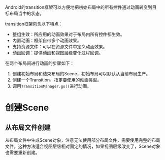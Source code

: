 Android的transition框架可以方便地把初始布局中的所有控件通过动画转变到目标布局当中的状态。

transition框架包含以下特点：

- 整组生效：所应用的动画效果对于布局内所有控件都生效。
- 内置动画：框架自带多个动画效果。
- 支持资源文件：可以在资源文件中定义动画效果。
- 动画回调：提供动画和视图层级变化过程回调。

在两个布局间进行动画的步骤如下：

1. 创建初始布局和结束布局的Scene，初始布局可以默认从当前布局生产。
2. 创建一个Transition，指定要使用的动画类型。
3. 调用`TransitionManager.go()`进行动画。

# 创建Scene
## 从布局文件创建
从布局文件中生成Scene对象，注意无法使用部分布局文件，需要使用完整的布局文件。这种方法适合视图层级相对固定的情况，如果视图层级改变了，Scene对象也需要重新创建。
